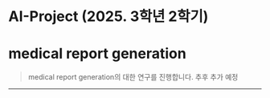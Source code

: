 # AI-Project (2025. 3학년 2학기)

# medical report generation
> medical report generation의 대한 연구를 진행합니다. 추후 추가 예정

---
